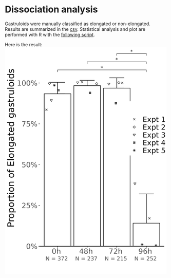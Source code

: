 # Dissociation analysis

Gastruloids were manually classified as elongated or non-elongated. Results are summarized in the [csv](./stat.dissociation.csv). Statistical analysis and plot are performed with R with the [following script](./stats_dissociation.qmd).

Here is the result:
![Figure dissociation](../output.files/dissociation/prop.elong.png)
